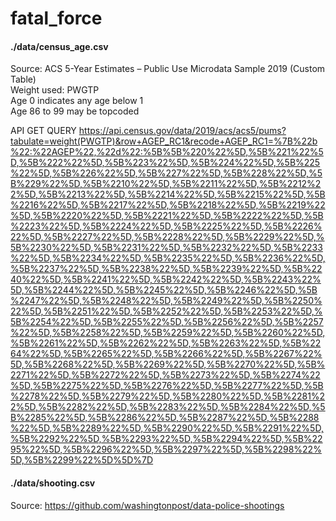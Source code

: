 # fatal_force


#### ./data/census_age.csv
Source: ACS 5-Year Estimates – Public Use Microdata Sample 2019 (Custom Table) <br>
Weight used: PWGTP <br>
Age 0 indicates any age below 1 <br>
Age 86 to 99 may be topcoded <br>

API GET QUERY
https://api.census.gov/data/2019/acs/acs5/pums?tabulate=weight(PWGTP)&row+AGEP_RC1&recode+AGEP_RC1=%7B%22b%22:%22AGEP%22,%22d%22:%5B%5B%220%22%5D,%5B%221%22%5D,%5B%222%22%5D,%5B%223%22%5D,%5B%224%22%5D,%5B%225%22%5D,%5B%226%22%5D,%5B%227%22%5D,%5B%228%22%5D,%5B%229%22%5D,%5B%2210%22%5D,%5B%2211%22%5D,%5B%2212%22%5D,%5B%2213%22%5D,%5B%2214%22%5D,%5B%2215%22%5D,%5B%2216%22%5D,%5B%2217%22%5D,%5B%2218%22%5D,%5B%2219%22%5D,%5B%2220%22%5D,%5B%2221%22%5D,%5B%2222%22%5D,%5B%2223%22%5D,%5B%2224%22%5D,%5B%2225%22%5D,%5B%2226%22%5D,%5B%2227%22%5D,%5B%2228%22%5D,%5B%2229%22%5D,%5B%2230%22%5D,%5B%2231%22%5D,%5B%2232%22%5D,%5B%2233%22%5D,%5B%2234%22%5D,%5B%2235%22%5D,%5B%2236%22%5D,%5B%2237%22%5D,%5B%2238%22%5D,%5B%2239%22%5D,%5B%2240%22%5D,%5B%2241%22%5D,%5B%2242%22%5D,%5B%2243%22%5D,%5B%2244%22%5D,%5B%2245%22%5D,%5B%2246%22%5D,%5B%2247%22%5D,%5B%2248%22%5D,%5B%2249%22%5D,%5B%2250%22%5D,%5B%2251%22%5D,%5B%2252%22%5D,%5B%2253%22%5D,%5B%2254%22%5D,%5B%2255%22%5D,%5B%2256%22%5D,%5B%2257%22%5D,%5B%2258%22%5D,%5B%2259%22%5D,%5B%2260%22%5D,%5B%2261%22%5D,%5B%2262%22%5D,%5B%2263%22%5D,%5B%2264%22%5D,%5B%2265%22%5D,%5B%2266%22%5D,%5B%2267%22%5D,%5B%2268%22%5D,%5B%2269%22%5D,%5B%2270%22%5D,%5B%2271%22%5D,%5B%2272%22%5D,%5B%2273%22%5D,%5B%2274%22%5D,%5B%2275%22%5D,%5B%2276%22%5D,%5B%2277%22%5D,%5B%2278%22%5D,%5B%2279%22%5D,%5B%2280%22%5D,%5B%2281%22%5D,%5B%2282%22%5D,%5B%2283%22%5D,%5B%2284%22%5D,%5B%2285%22%5D,%5B%2286%22%5D,%5B%2287%22%5D,%5B%2288%22%5D,%5B%2289%22%5D,%5B%2290%22%5D,%5B%2291%22%5D,%5B%2292%22%5D,%5B%2293%22%5D,%5B%2294%22%5D,%5B%2295%22%5D,%5B%2296%22%5D,%5B%2297%22%5D,%5B%2298%22%5D,%5B%2299%22%5D%5D%7D


#### ./data/shooting.csv
Source: https://github.com/washingtonpost/data-police-shootings
